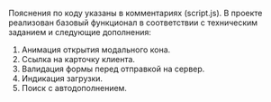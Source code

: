 Пояснения по коду указаны в комментариях (script.js).
В проекте реализован базовый функционал в соответствии с техническим заданием и следующие дополнения:
1. Анимация открытия модального кона.
2. Ссылка на карточку клиента.
3. Валидация формы перед отправкой на сервер.
4. Индикация загрузки.
5. Поиск с автодополнением.